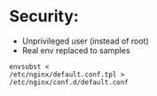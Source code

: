 # Security: 
- Unprivileged user (instead of root)
- Real env replaced to samples

```
envsubst < 
/etc/nginx/default.conf.tpl > 
/etc/nginx/conf.d/default.conf
```
